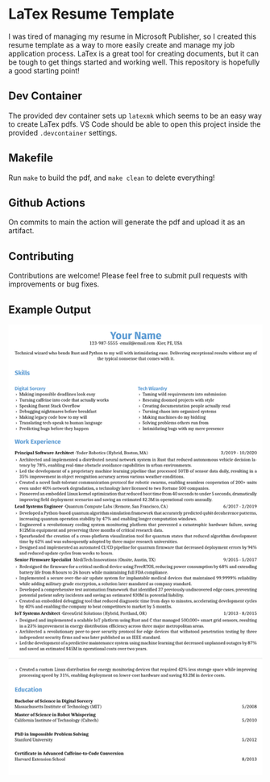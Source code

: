 # LaTex Resume Template

I was tired of managing my resume in Microsoft Publisher, so I created this resume template as a way to more easily create and manage my job application process.  LaTex is a great tool for creating documents, but it can be tough to get things started and working well.  This repository is hopefully a good starting point!

## Dev Container

The provided dev container sets up `latexmk` which seems to be an easy way to create LaTex pdfs.  VS Code should be able to open this project inside the provided `.devcontainer` settings.

## Makefile

Run `make` to build the pdf, and `make clean` to delete everything!

## Github Actions

On commits to main the action will generate the pdf and upload it as an artifact.

## Contributing

Contributions are welcome! Please feel free to submit pull requests with improvements or bug fixes.

## Example Output

![image](media/resume.png)
